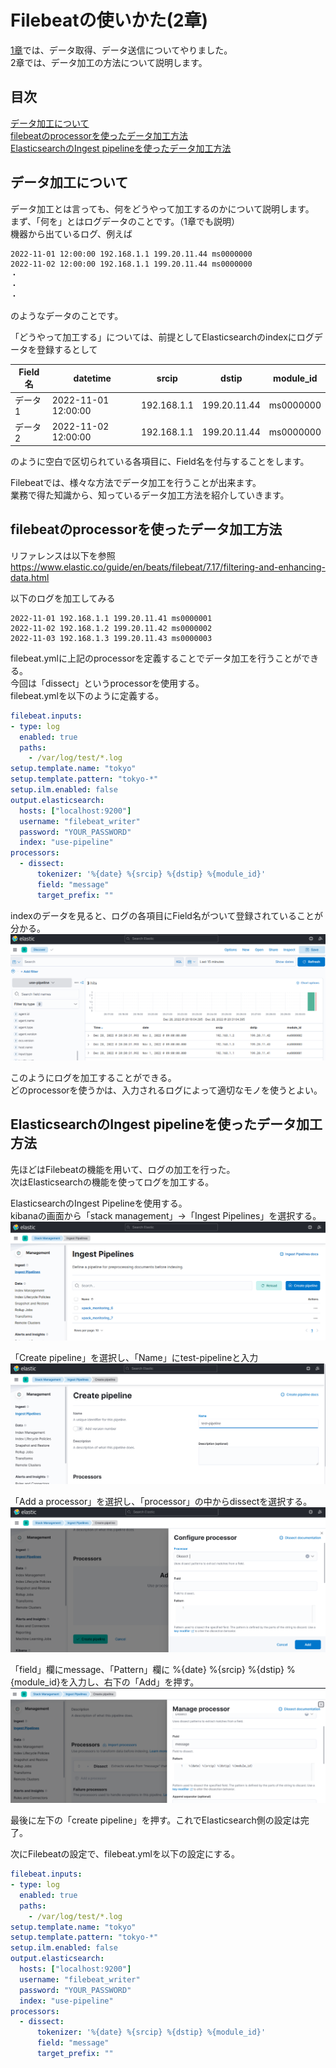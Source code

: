 # Filebeatの使いかた(2章)  

[1章](https://github.com/RyuTanak/How-To-Filebeat-1)では、データ取得、データ送信についてやりました。  
2章では、データ加工の方法について説明します。  

## 目次  
[データ加工について](#content1)  
[filebeatのprocessorを使ったデータ加工方法](#content2)  
[ElasticsearchのIngest pipelineを使ったデータ加工方法](#content3)  

<h2 id="content1">データ加工について</h2>  

データ加工とは言っても、何をどうやって加工するのかについて説明します。  
まず、「何を」とはログデータのことです。（1章でも説明）  
機器から出ているログ、例えば  
```  
2022-11-01 12:00:00 192.168.1.1 199.20.11.44 ms0000000  
2022-11-02 12:00:00 192.168.1.1 199.20.11.44 ms0000000  
・
・
・
```  
のようなデータのことです。  

「どうやって加工する」については、前提としてElasticsearchのindexにログデータを登録するとして  

|Field名|datetime|srcip|dstip|module_id|  
|-|-|-|-|-|  
|データ1|2022-11-01 12:00:00|192.168.1.1|199.20.11.44|ms0000000|  
|データ2|2022-11-02 12:00:00|192.168.1.1|199.20.11.44|ms0000000|  

のように空白で区切られている各項目に、Field名を付与することをします。  

Filebeatでは、様々な方法でデータ加工を行うことが出来ます。  
業務で得た知識から、知っているデータ加工方法を紹介していきます。  


<h2 id="content2">filebeatのprocessorを使ったデータ加工方法</h2>  

リファレンスは以下を参照  
https://www.elastic.co/guide/en/beats/filebeat/7.17/filtering-and-enhancing-data.html  

以下のログを加工してみる  
```  
2022-11-01 192.168.1.1 199.20.11.41 ms0000001  
2022-11-02 192.168.1.2 199.20.11.42 ms0000002  
2022-11-03 192.168.1.3 199.20.11.43 ms0000003  
```

filebeat.ymlに上記のprocessorを定義することでデータ加工を行うことができる。  
今回は「dissect」というprocessorを使用する。  
filebeat.ymlを以下のように定義する。  

```yaml
filebeat.inputs:
- type: log
  enabled: true
  paths:
    - /var/log/test/*.log
setup.template.name: "tokyo"
setup.template.pattern: "tokyo-*"
setup.ilm.enabled: false
output.elasticsearch:
  hosts: ["localhost:9200"]
  username: "filebeat_writer"
  password: "YOUR_PASSWORD"
  index: "use-pipeline"
processors:
  - dissect:
      tokenizer: '%{date} %{srcip} %{dstip} %{module_id}'
      field: "message"
      target_prefix: ""
```

indexのデータを見ると、ログの各項目にField名がついて登録されていることが分かる。  
![discover1](./image/discover1.png)  

このようにログを加工することができる。  
どのprocessorを使うかは、入力されるログによって適切なモノを使うとよい。  

<h2 id="content3">ElasticsearchのIngest pipelineを使ったデータ加工方法</h2>  

先ほどはFilebeatの機能を用いて、ログの加工を行った。  
次はElasticsearchの機能を使ってログを加工する。  

ElasticsearchのIngest Pipelineを使用する。  
kibanaの画面から「stack management」→「Ingest Pipelines」を選択する。  
![pipeline1](./image/pipeline1.png)  

「Create pipeline」を選択し、「Name」にtest-pipelineと入力  
![pipeline2](./image/pipeline2.png)  
 
「Add a processor」を選択し、「processor」の中からdissectを選択する。  
![pipeline3](./image/pipeline3.png)  

「field」欄にmessage、「Pattern」欄に %{date} %{srcip} %{dstip} %{module_id}を入力し、右下の「Add」を押す。  
![pipeline4](./image/pipeline4.png)  

最後に左下の「create pipeline」を押す。これでElasticsearch側の設定は完了。  

次にFilebeatの設定で、filebeat.ymlを以下の設定にする。  
```yaml
filebeat.inputs:
- type: log
  enabled: true
  paths:
    - /var/log/test/*.log
setup.template.name: "tokyo"
setup.template.pattern: "tokyo-*"
setup.ilm.enabled: false
output.elasticsearch:
  hosts: ["localhost:9200"]
  username: "filebeat_writer"
  password: "YOUR_PASSWORD"
  index: "use-pipeline"
processors:
  - dissect:
      tokenizer: '%{date} %{srcip} %{dstip} %{module_id}'
      field: "message"
      target_prefix: ""
```